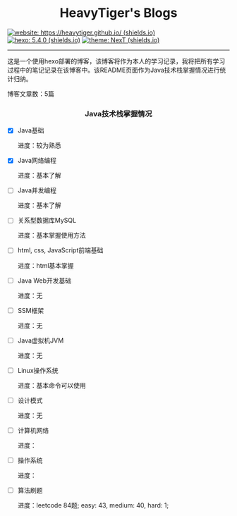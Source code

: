<h1 align="center">HeavyTiger's Blogs</h1>

[![website: https://heavytiger.github.io/ (shields.io)](https://img.shields.io/badge/website-https%3A%2F%2Fheavytiger.github.io%2F-brightgreen)](https://heavytiger.github.io/) [![hexo: 5.4.0 (shields.io)](https://img.shields.io/badge/hexo-5.4.0-blue)](https://hexo.io/zh-cn/) [![theme: NexT (shields.io)](https://img.shields.io/badge/theme-NexT-yellow)](https://theme-next.iissnan.com/)

<hr>

这是一个使用hexo部署的博客，该博客将作为本人的学习记录，我将把所有学习过程中的笔记记录在该博客中。该README页面作为Java技术栈掌握情况进行统计归纳。

博客文章数：5篇


<h3 align="center">Java技术栈掌握情况</h3>

- [x] Java基础

  进度：较为熟悉

- [x] Java网络编程

  进度：基本了解

- [ ] Java并发编程

  进度：基本了解

- [ ] 关系型数据库MySQL

  进度：基本掌握使用方法

- [ ] html, css, JavaScript前端基础

  进度：html基本掌握

- [ ] Java Web开发基础

  进度：无

- [ ] SSM框架

  进度：无

- [ ] Java虚拟机JVM

  进度：无

- [ ] Linux操作系统

  进度：基本命令可以使用

- [ ] 设计模式

  进度：无

- [ ] 计算机网络

  进度：

- [ ] 操作系统

  进度：

- [ ] 算法刷题

  进度：leetcode 84题; easy: 43, medium: 40, hard: 1;

